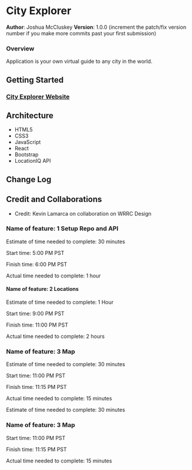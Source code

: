 # City Explorer

**Author**: Joshua McCluskey
**Version**: 1.0.0 (increment the patch/fix version number if you make more commits past your first submission)

### Overview
Application is your own virtual guide to any city in the world.

## Getting Started

### [City Explorer Website](https://city-explorer-joshuamccluskey.netlify.app/)

## Architecture

- HTML5
- CSS3
- JavaScript
- React
- Bootstrap
- LocationIQ API

## Change Log

<!-- Use this area to document the iterative changes made to your application as each feature is successfully implemented. Use time stamps. Here's an example:

01-01-2001 4:59pm - Application now has a fully-functional express server, with a GET route for the location resource. -->

## Credit and Collaborations

- Credit: Kevin Lamarca on collaboration on WRRC Design

### Name of feature: 1 Setup Repo and API

Estimate of time needed to complete: 30 minutes

Start time: 5:00 PM PST

Finish time: 6:00 PM PST

Actual time needed to complete: 1 hour

#### Name of feature: 2 Locations

Estimate of time needed to complete: 1 Hour

Start time: 9:00 PM PST

Finish time: 11:00 PM PST

Actual time needed to complete: 2 hours

### Name of feature: 3 Map

Estimate of time needed to complete: 30 minutes

Start time: 11:00 PM PST

Finish time: 11:15 PM PST

Actual time needed to complete: 15 minutes

Estimate of time needed to complete: 30 minutes

### Name of feature: 3 Map

Start time: 11:00 PM PST

Finish time: 11:15 PM PST

Actual time needed to complete: 15 minutes
